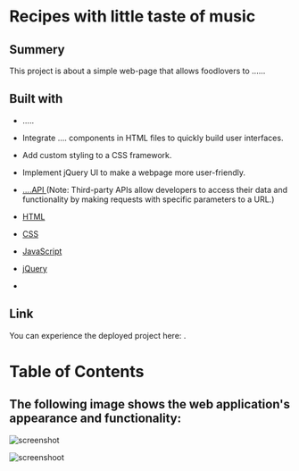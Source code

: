 # <Recipes-with-little-taste-of-music>

# Recipes with little taste of music

## Summery
This project is about a simple web-page that allows foodlovers to ......

## Built with

* .....

* Integrate .... components in HTML files to quickly build user interfaces.

* Add custom styling to a CSS framework.

* Implement jQuery UI to make a webpage more user-friendly.

* [....API  ]( ) 
(Note: Third-party APIs allow developers to access their data and functionality by making requests with specific parameters to a URL.)

 * [HTML](https://developer.mozilla.org/en-US/docs/Web/HTML)
 * [CSS](https://developer.mozilla.org/en-US/docs/Web/CSS)
 * [JavaScript](https://developer.mozilla.org/en-US/docs/Web/JavaScript)
 * [jQuery](https://api.jquery.com/)
 * [ ]()
 


## Link
You can experience the deployed project here: [ ]( ).

# Table of Contents

## The following image shows the web application's appearance and functionality:
    
![screenshot](Assets/images/image1.jpg)

![screenshoot](Assets/images/image2.jpg)
